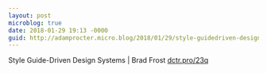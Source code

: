 ```yaml
---
layout: post
microblog: true
date: 2018-01-29 19:13 -0000
guid: http://adamprocter.micro.blog/2018/01/29/style-guidedriven-design.html
---
```

Style Guide-Driven Design Systems | Brad Frost [dctr.pro/23q](http://dctr.pro/23q)
